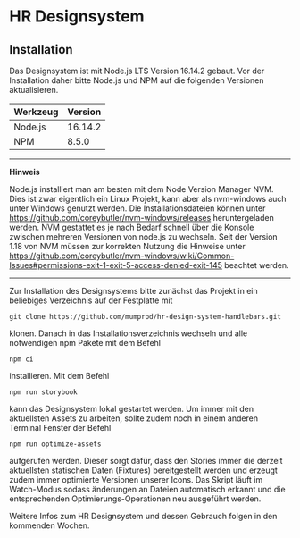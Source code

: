 # HR Designsystem

## Installation

Das Designsystem ist mit Node.js LTS Version 16.14.2 gebaut. Vor der Installation daher bitte Node.js und NPM
auf die folgenden Versionen aktualisieren.

| Werkzeug | Version |
| -------- | ------- |
| Node.js  | 16.14.2 |
| NPM      | 8.5.0   |

---

**Hinweis**

Node.js installiert man am besten mit dem Node Version Manager NVM. Dies ist zwar eigentlich ein Linux Projekt, kann aber als nvm-windows auch unter Windows genutzt werden. Die Installationsdateien können unter https://github.com/coreybutler/nvm-windows/releases heruntergeladen werden. NVM gestattet es je nach Bedarf schnell über die Konsole zwischen mehreren Versionen von node.js zu wechseln. Seit der Version 1.18 von NVM müssen zur korrekten Nutzung die Hinweise unter https://github.com/coreybutler/nvm-windows/wiki/Common-Issues#permissions-exit-1-exit-5-access-denied-exit-145 beachtet werden.

---

Zur Installation des Designsystems bitte zunächst das Projekt in ein beliebiges Verzeichnis auf der Festplatte mit

```
git clone https://github.com/mumprod/hr-design-system-handlebars.git
```

klonen. Danach in das Installationsverzeichnis wechseln und alle notwendigen
npm Pakete mit dem Befehl

```
npm ci
```

installieren.
Mit dem Befehl

```
npm run storybook
```

kann das Designsystem lokal gestartet werden. Um immer mit den aktuellsten Assets zu arbeiten, sollte zudem
noch in einem anderen Terminal Fenster der Befehl

```
npm run optimize-assets
```

aufgerufen werden. Dieser sorgt dafür, dass den Stories immer die derzeit aktuellsten statischen Daten (Fixtures)
bereitgestellt werden und erzeugt zudem immer optimierte Versionen unserer Icons. Das Skript läuft im Watch-Modus
sodass änderungen an Dateien automatisch erkannt und die entsprechenden Optimierungs-Operationen neu ausgeführt werden.

Weitere Infos zum HR Designsystem und dessen Gebrauch folgen in den kommenden Wochen.
